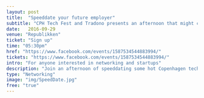 ```yaml
---
layout: post
title:  "Speeddate your future employer"
subtitle: "CPH Tech Fest and Tradono presents an afternoon that might change your career life."
date:   2016-09-29
venue: "Republikken"
ticket: "Sign up"
time: "05:30pm"
href: "https://www.facebook.com/events/1587534544883994/"
tickets: "https://www.facebook.com/events/1587534544883994/"
intro: "For anyone interested in networking and startups"
description: "Join an afternoon of speeddating some hot Copenhagen tech startups; Heaps, Mover, Deemly, ToGoodToGo, Founders, Soundboks and Tradono. And maybe meet your future employer and coworkers. Come by for a beer and a chat and network with the hottest tech startups and industry friends. "
type: "Networking"
image: "img/SpeedDate.jpg"
free: "true"
---
```

<!-- fill in the URL of your event host page if you haven't enough information for a detail page, so the event link won't point on the detail page at all -->
